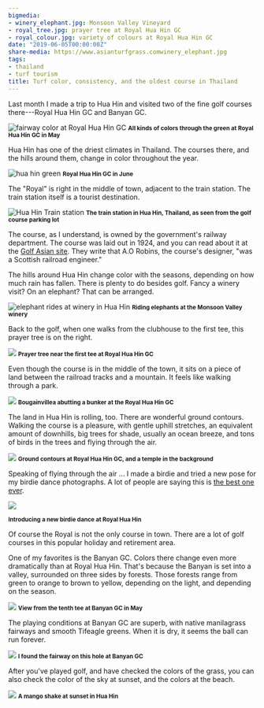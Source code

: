 ```yaml
---
bigmedia:
- winery_elephant.jpg: Monsoon Valley Vineyard
- royal_tree.jpg: prayer tree at Royal Hua Hin GC
- royal_colour.jpg: variety of colours at Royal Hua Hin GC
date: "2019-06-05T00:00:00Z"
share-media: https://www.asianturfgrass.comwinery_elephant.jpg
tags:
- thailand
- turf tourism
title: Turf color, consistency, and the oldest course in Thailand
---
```


Last month I made a trip to Hua Hin and visited two of the fine golf courses there---Royal Hua Hin GC and Banyan GC. 

![fairway color at Royal Hua Hin GC](royal_colour.jpg)
<small><strong>All kinds of colors through the green at Royal Hua Hin GC in May</strong></small>

Hua Hin has one of the driest climates in Thailand. The courses there, and the hills around them, change in color throughout the year.

![hua hin green](https://live.staticflickr.com/3149/5803291619_b4a08912b3_b_d.jpg)
<small><strong>Royal Hua Hin GC in June</strong></small>

The "Royal" is right in the middle of town, adjacent to the train station. The train station itself is a tourist destination.

![Hua Hin Train station](hua_hin_train.jpg)
<small><strong>The train station in Hua Hin, Thailand, as seen from the golf course parking lot</strong></small>

The course, as I understand, is owned by the government's railway department. The course was laid out in 1924, and you can read about it at the [Golf Asian site](https://www.golfasian.com/golf-courses/thailand-golf-courses/hua-hin/royal-hua-hin-golf-course/). They write that A.O Robins, the course's designer, "was a Scottish railroad engineer."

The hills around Hua Hin change color with the seasons, depending on how much rain has fallen. There is plenty to do besides golf. Fancy a winery visit? On an elephant? That can be arranged.

![elephant rides at winery in Hua Hin](winery_elephant.jpg)
<small><strong>Riding elephants at the Monsoon Valley winery</strong></small>

Back to the golf, when one walks from the clubhouse to the first tee, this prayer tree is on the right.

![](royal_tree.jpg)
<small><strong>Prayer tree near the first tee at Royal Hua Hin GC</strong></small>

Even though the course is in the middle of the town, it sits on a piece of land between the railroad tracks and a mountain. It feels like walking through a park.

![](royal_bunker.jpg)
<small><strong>Bougainvillea abutting a bunker at the Royal Hua Hin GC</strong></small>

The land in Hua Hin is rolling, too. There are wonderful ground contours. Walking the course is a pleasure, with gentle uphill stretches, an equivalent amount of downhills, big trees for shade, usually an ocean breeze, and tons of birds in the trees and flying through the air.

![](royal_roll.jpg)
<small><strong>Ground contours at Royal Hua Hin GC, and a temple in the background</strong></small>

Speaking of flying through the air ... I made a birdie and tried a new pose for my birdie dance photographs. A lot of people are saying this is [the best one ever](https://www.micahwoods.com/2019/05/a-lot-of-people-are-saying-.html). 

![](birdie_air.jpg)

<small><strong>Introducing a new birdie dance at Royal Hua Hin</strong></small>

Of course the Royal is not the only course in town. There are a lot of golf courses in this popular holiday and retirement area. 

One of my favorites is the Banyan GC. Colors there change even more dramatically than at Royal Hua Hin. That's because the Banyan is set into a valley, surrounded on three sides by forests. Those forests range from green to orange to brown to yellow, depending on the light, and depending on the season.

![](banyan10.jpg)
<small><strong>View from the tenth tee at Banyan GC in May</strong></small>

The playing conditions at Banyan GC are superb, with native manilagrass fairways and smooth Tifeagle greens. When it is dry, it seems the ball can run forever. 

![](banyan8.jpg)
<small><strong>I found the fairway on this hole at Banyan GC</strong></small>

After you've played golf, and have checked the colors of the grass, you can also check the color of the sky at sunset, and the colors at the beach.

![](mango.jpg)
<small><strong>A mango shake at sunset in Hua Hin</strong></small>
